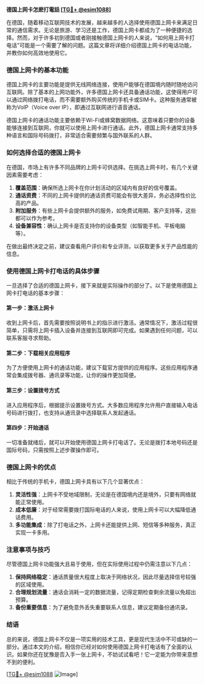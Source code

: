 **德国上网卡怎麽打電話 [[TG💪+ @esim1088](https://t.me/s/esim1088)]**

在德国，随着移动互联网技术的发展，越来越多的人选择使用德国上网卡来满足日常的通信需求。无论是旅游、学习还是工作，德国上网卡都成为了一种便捷的选择。然而，对于许多初到德国或者刚接触德国上网卡的人来说，“如何用上网卡打电话”可能是一个需要了解的问题。这篇文章将详细介绍德国上网卡的电话功能，并教你如何高效地使用它。

### 德国上网卡的基本功能

德国上网卡的主要功能是提供无线网络连接，使用户能够在德国境内随时随地访问互联网。除了基本的上网功能外，许多德国上网卡还具备通话功能，这使得用户可以通过网络拨打电话，而不需要额外购买传统的手机卡或SIM卡。这种服务通常被称为VoIP（Voice over IP），即通过互联网进行语音通话。

德国上网卡的通话功能主要依赖于Wi-Fi或蜂窝数据网络。这意味着只要你的设备能够连接到互联网，你就可以使用上网卡进行通话。此外，德国上网卡通常支持多种语言和国际号码拨打，非常适合需要频繁与国外联系的人群。

### 如何选择合适的德国上网卡

在德国，市场上有许多不同品牌的上网卡可供选择。在挑选上网卡时，有几个关键因素需要考虑：

1. **覆盖范围**：确保所选上网卡在你计划活动的区域内有良好的信号覆盖。
2. **通话资费**：不同的上网卡提供的通话资费可能会有很大差异，务必选择性价比高的产品。
3. **附加服务**：有些上网卡会提供额外的服务，如免费试用期、客户支持等，这些都可以作为参考。
4. **设备兼容性**：确认上网卡是否支持你的设备类型（如智能手机、平板电脑等）。

在做出最终决定之前，建议查看用户评价和专业评测，以获取更多关于产品性能的信息。

### 使用德国上网卡打电话的具体步骤

一旦选择了合适的德国上网卡，接下来就是实际操作的部分了。以下是使用德国上网卡打电话的基本步骤：

#### 第一步：激活上网卡

收到上网卡后，首先需要按照说明书上的指示进行激活。通常情况下，激活过程很简单，只需将上网卡插入设备并连接到互联网即可完成。如果遇到任何问题，可以联系客服寻求帮助。

#### 第二步：下载相关应用程序

为了方便使用上网卡的通话功能，建议下载官方提供的应用程序。这些应用程序通常会集成拨号器、通讯录等功能，让你的操作更加简便。

#### 第三步：设置拨号方式

进入应用程序后，根据提示设置拨号方式。大多数应用程序允许用户直接输入电话号码进行拨打，也支持从通讯录中选择联系人发起通话。

#### 第四步：开始通话

一切准备就绪后，就可以开始使用德国上网卡打电话了。无论是拨打本地号码还是国际号码，只需按照上述步骤操作即可。

### 德国上网卡的优点

相比于传统的手机卡，德国上网卡具有以下几个显著优点：

1. **灵活性强**：上网卡不受地域限制，无论是在德国境内还是境外，只要有网络就能正常使用。
2. **成本低廉**：对于经常需要拨打国际电话的人来说，使用上网卡可以大幅降低通话费用。
3. **多功能集成**：除了打电话之外，上网卡还能提供上网、短信等多种服务，真正实现一卡多用。

### 注意事项与技巧

尽管德国上网卡功能强大且易于使用，但在实际使用过程中仍需注意以下几点：

1. **保持网络稳定**：通话质量很大程度上取决于网络状况，因此尽量选择信号较强的区域使用。
2. **合理规划流量**：通话会消耗一定的数据流量，记得定期检查剩余流量以免超出预算。
3. **备份重要信息**：为了避免意外丢失重要联系人信息，建议定期备份通讯录。

### 结语

总的来说，德国上网卡不仅是一项实用的技术工具，更是现代生活中不可或缺的一部分。通过本文的介绍，相信你已经对如何使用德国上网卡打电话有了全面的认识。如果你还在犹豫是否入手一张上网卡，不妨试试看吧！它一定能为你带来意想不到的便利。

[[TG💪+ @esim1088](https://t.me/s/esim1088) ![Image](https://i.postimg.cc/4NQfJmqS/Snipaste-2025-05-13-00-14-12.png)]